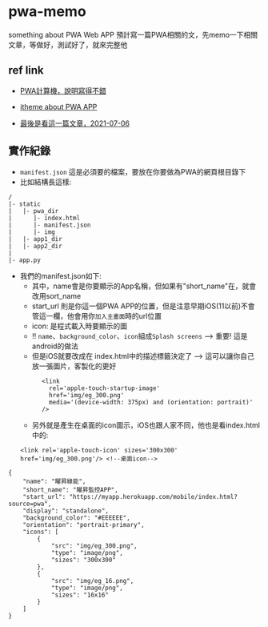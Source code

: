 # pwa-memo
something about PWA Web APP
預計寫一篇PWA相關的文，先memo一下相關文章，等做好，測試好了，就來完整他

## ref link
- [PWA計算機，說明寫得不錯](https://zhung.com.tw/project/pwa-calculator/)
- [itheme about PWA APP](https://ithelp.ithome.com.tw/articles/10188514)

- [最後是看這一篇文章，2021-07-06](https://blog.techbridge.cc/2018/10/13/pwa-in-action/)

## 實作紀錄

- `manifest.json` 這是必須要的檔案，要放在你要做為PWA的網頁根目錄下
- 比如結構長這樣:
```
/
|- static
|   |- pwa_dir
|      |- index.html
|      |- manifest.json
|      |- img
|   |- app1_dir
|   |- app2_dir
|
|- app.py
```
- 我們的manifest.json如下:
  - 其中，name會是你要顯示的App名稱，但如果有"short_name"在，就會改用sort_name
  - start_url 則是你這一個PWA APP的位置，但是注意早期iOS(11以前)不會管這一欄，他會用你`加入主畫面`時的url位置
  - icon: 是程式載入時要顯示的圖
  - !! `name`、`background_color`、`icon`組成`Splash screens` --> 重要! 這是android的做法
  - 但是iOS就要改成在 index.html中的描述標籤決定了 --> 這可以讓你自己放一張圖片，客製化的更好
  ```
        <link
          rel='apple-touch-startup-image'
          href='img/eg_300.png'
          media='(device-width: 375px) and (orientation: portrait)'
        />  
  ```
  - 另外就是產生在桌面的icon圖示，iOS也跟人家不同，他也是看index.html中的:
  ```
  <link rel='apple-touch-icon' sizes='300x300' href='img/eg_300.png'/> <!--桌面icon-->
  ```
```
{
    "name": "曜昇綠能",
    "short_name": "曜昇監控APP",
    "start_url": "https://myapp.herokuapp.com/mobile/index.html?source=pwa",
    "display": "standalone",
    "background_color": "#EEEEEE",
    "orientation": "portrait-primary",
    "icons": [
        {
            "src": "img/eg_300.png",
            "type": "image/png",
            "sizes": "300x300"
        },
        {
            "src": "img/eg_16.png",
            "type": "image/png",
            "sizes": "16x16"
        }
    ]
}
```
